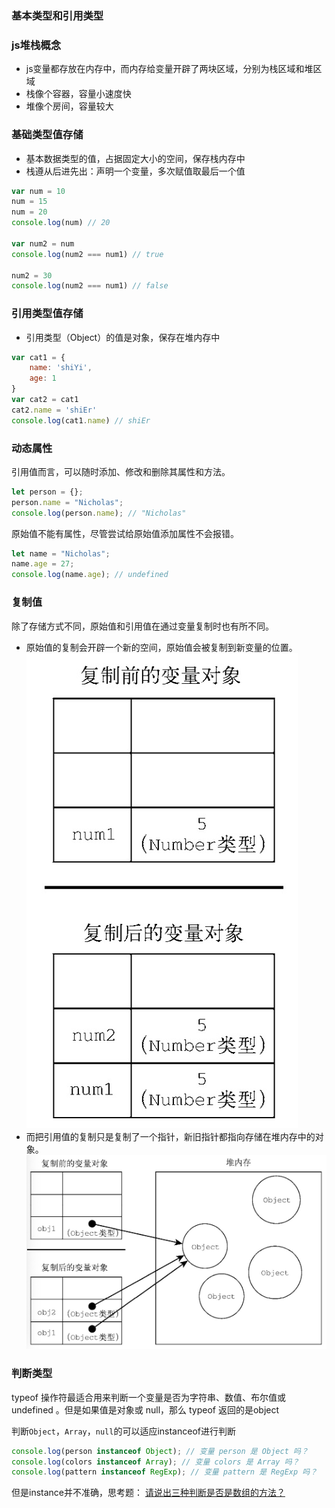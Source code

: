 ### 基本类型和引用类型

### js堆栈概念

- js变量都存放在内存中，而内存给变量开辟了两块区域，分别为栈区域和堆区域
- 栈像个容器，容量小速度快
- 堆像个房间，容量较大

### 基础类型值存储

- 基本数据类型的值，占据固定大小的空间，保存栈内存中
- 栈遵从后进先出：声明一个变量，多次赋值取最后一个值

```javascript
var num = 10
num = 15
num = 20
console.log(num) // 20

var num2 = num
console.log(num2 === num1) // true

num2 = 30
console.log(num2 === num1) // false
```
### 引用类型值存储

- 引用类型（Object）的值是对象，保存在堆内存中

```javascript
var cat1 = {
    name: 'shiYi',
    age: 1
}
var cat2 = cat1
cat2.name = 'shiEr'
console.log(cat1.name) // shiEr
```
### 动态属性
引用值而言，可以随时添加、修改和删除其属性和方法。

```javascript
let person = {}; 
person.name = "Nicholas"; 
console.log(person.name); // "Nicholas"
```

原始值不能有属性，尽管尝试给原始值添加属性不会报错。

```javascript
let name = "Nicholas"; 
name.age = 27; 
console.log(name.age); // undefined
```
### 复制值
除了存储方式不同，原始值和引用值在通过变量复制时也有所不同。

- 原始值的复制会开辟一个新的空间，原始值会被复制到新变量的位置。
![avatar](./images/common_copy.png)
- 而把引用值的复制只是复制了一个指针，新旧指针都指向存储在堆内存中的对象。
![avatar](./images/quote_copy.png)

### 判断类型
typeof 操作符最适合用来判断一个变量是否为字符串、数值、布尔值或 undefined 。但是如果值是对象或 null，那么 typeof 返回的是object

判断`Object`，`Array`，`null`的可以适应instanceof进行判断
```javascript
console.log(person instanceof Object); // 变量 person 是 Object 吗？
console.log(colors instanceof Array); // 变量 colors 是 Array 吗？
console.log(pattern instanceof RegExp); // 变量 pattern 是 RegExp 吗？
```
但是instance并不准确，思考题： [请说出三种判断是否是数组的方法？](./isArray.md)
